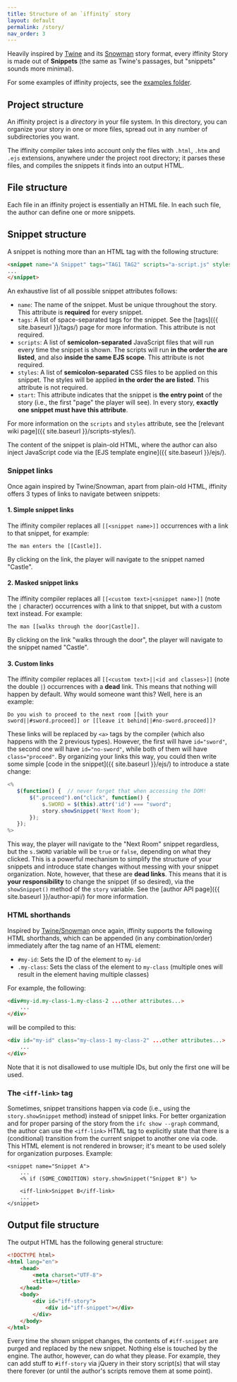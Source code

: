 ```yaml
---
title: Structure of an `iffinity` story
layout: default
permalink: /story/
nav_order: 3
---
```


Heavily inspired by [Twine](https://twinery.org/) and its [Snowman](https://videlais.github.io/snowman/#/) story format, every iffinity Story is made out of **Snippets** (the same as Twine's passages, but "snippets" sounds more minimal).

For some examples of iffinity projects, see the [examples folder](https://github.com/zehanort/iffinity/tree/main/examples).

## Project structure

An iffinity project is a *directory* in your file system. In this directory, you can organize your story in one or more files, spread out in any number of subdirectories you want.

The iffinity compiler takes into account only the files with `.html`, `.htm` and `.ejs` extensions, anywhere under the project root directory; it parses these files, and compiles the snippets it finds into an output HTML.

## File structure

Each file in an iffinity project is essentially an HTML file. In each such file, the author can define one or more snippets.

## Snippet structure

A snippet is nothing more than an HTML tag with the following structure:

```html
<snippet name="A Snippet" tags="TAG1 TAG2" scripts="a-script.js" styles="a-style.css" start>
...
</snippet>
```

An exhaustive list of all possible snippet attributes follows:
 - `name`: The name of the snippet. Must be unique throughout the story. This attribute is **required** for every snippet.
 - `tags`: A list of space-separated tags for the snippet. See the [tags]({{ site.baseurl }}/tags/) page for more information. This attribute is not required.
 - `scripts`: A list of **semicolon-separated** JavaScript files that will run every time the snippet is shown. The scripts will run **in the order the are listed**, and also **inside the same EJS scope**. This attribute is not required.
 - `styles`: A list of **semicolon-separated** CSS files to be applied on this snippet. The styles will be applied **in the order the are listed**. This attribute is not required.
 - `start`: This attribute indicates that the snippet is **the entry point** of the story (i.e., the first "page" the player will see). In every story, **exactly one snippet must have this attribute**.

For more information on the `scripts` and `styles` attribute, see the [relevant wiki page]({{ site.baseurl }}/scripts-styles/).

The content of the snippet is plain-old HTML, where the author can also inject JavaScript code via the [EJS template engine]({{ site.baseurl }}/ejs/).

### Snippet links

Once again inspired by Twine/Snowman, apart from plain-old HTML, iffinity offers 3 types of links to navigate between snippets:

#### 1. Simple snippet links

The iffinity compiler replaces all `[[<snippet name>]]` occurrences with a link to that snippet, for example:

```
The man enters the [[Castle]].
```

By clicking on the link, the player will navigate to the snippet named "Castle".

#### 2. Masked snippet links

The iffinity compiler replaces all `[[<custom text>|<snippet name>]]` (note the `|` character) occurrences with a link to that snippet, but with a custom text instead. For example:

```
The man [[walks through the door|Castle]].
```

By clicking on the link "walks through the door", the player will navigate to the snippet named "Castle".

#### 3. Custom links

The iffinity compiler replaces all `[[<custom text>||<id and classes>]]` (note the double `|`) occurrences with a **dead** link. This means that nothing will happen by default. Why would someone want this? Well, here is an example:

```
Do you wish to proceed to the next room [[with your sword||#sword.proceed]] or [[leave it behind||#no-sword.proceed]]?
```

These links will be replaced by `<a>` tags by the compiler (which also happens with the 2 previous types). However, the first will have `id="sword"`, the second one will have `id="no-sword"`, while both of them will have `class="proceed"`. By organizing your links this way, you could then write some simple [code in the snippet]({{ site.baseurl }}/ejs/) to introduce a state change:

```js
<%
   $(function() {  // never forget that when accessing the DOM!
       $(".proceed").on("click", function() {
           s.SWORD = $(this).attr('id') === "sword";
           story.showSnippet('Next Room');
       });
   });
%>
```

This way, the player will navigate to the "Next Room" snippet regardless, but the `s.SWORD` variable will be `true` or `false`, depending on what they clicked. This is a powerful mechanism to simplify the structure of your snippets and introduce state changes without messing with your snippet organization. Note, however, that these are **dead links**. This means that it is **your responsibility** to change the snippet (if so desired), via the `showSnippet()` method of the `story` variable. See the [author API page]({{ site.baseurl }}/author-api/) for more information.

### HTML shorthands

Inspired by [Twine/Snowman](https://videlais.github.io/snowman/#/2/learning/markup) once again, iffinity supports the following HTML shorthands, which can be appended (in any combination/order) immediately after the tag name of an HTML element:
- `#my-id`: Sets the ID of the element to `my-id`
- `.my-class`: Sets the class of the element to `my-class` (multiple ones will result in the element having multiple classes)

For example, the following:

```html
<div#my-id.my-class-1.my-class-2 ...other attributes...>
    ...
</div>
```

will be compiled to this:

```html
<div id="my-id" class="my-class-1 my-class-2" ...other attributes...>
    ...
</div>
```

Note that it is not disallowed to use multiple IDs, but only the first one will be used.

### The `<iff-link>` tag

Sometimes, snippet transitions happen via code (i.e., using the `story.showSnippet` method) instead of snippet links. For better organization and for proper parsing of the story from the `ifc show --graph` command, the author can use the `<iff-link>` HTML tag to explicitly state that there is a (conditional) transition from the current snippet to another one via code. This HTML element is not rendered in browser; it's meant to be used solely for organization purposes. Example:

```ejs
<snippet name="Snippet A">
    ...
    <% if (SOME_CONDITION) story.showSnippet("Snippet B") %>

    <iff-link>Snippet B</iff-link>
    ...
</snippet>
```

## Output file structure

The output HTML has the following general structure:

```html
<!DOCTYPE html>
<html lang="en">
    <head>
        <meta charset="UTF-8">
        <title></title>
    </head>
    <body>
        <div id="iff-story">
            <div id="iff-snippet"></div>
        </div>
    </body>
</html>
```

Every time the shown snippet changes, the contents of `#iff-snippet` are purged and replaced by the new snippet. Nothing else is touched by the engine. The author, however, can do what they please. For example, they can add stuff to `#iff-story` via jQuery in their story script(s) that will stay there forever (or until the author's scripts remove them at some point).
